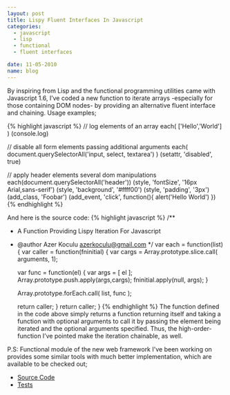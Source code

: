 ```yaml
---
layout: post
title: Lispy Fluent Interfaces In Javascript
categories:
  - javascript
  - lisp
  - functional
  - fluent interfaces

date: 11-05-2010
name: blog
---
```


By inspiring from Lisp and the functional programming utilities came with Javascript 1.6, I’ve coded a new function to iterate arrays -especially for those containing DOM nodes- by providing an alternative fluent interface and chaining. Usage examples;

{% highlight javascript %}
// log elements of an array
each( ['Hello','World'] )
  (console.log)

// disable all form elements passing additional arguments
each( document.querySelectorAll('input, select, textarea') )
  (setattr, 'disabled', true)

// apply header elements several dom manipulations
each(document.querySelectorAll('header'))
  (style, 'fontSize', '16px Arial,sans-serif')
  (style, 'background', '#ffff00')
  (style, 'padding', '3px')
  (add_class, 'Foobar')
  (add_event, 'click', function(){ alert('Hello World') })
{% endhighlight %}

And here is the source code: 
{% highlight javascript %}
/**
 * A Function Providing Lispy Iteration For Javascript
 * @author Azer Koculu <azerkoculu@gmail.com>
 */
var each = function(list)
{
  var caller = function(fninitial)
  {
    var cargs = Array.prototype.slice.call( arguments, 1);
    
    var func = function(el)
    {
      var args = [ el ];
      Array.prototype.push.apply(args,cargs);
      fninitial.apply(null, args);
    }

    Array.prototype.forEach.call( list, func );

    return caller;
  }
  return caller;
}
{% endhighlight %}
The function defined in the code above simply returns a function returning itself and taking a function with optional arguments to call it by passing the element being iterated and the optional arguments specified. Thus, the high-order-function I’ve pointed make the iteration chainable, as well. 

P.S: Functional module of the new web framework I've been working on provides some similar tools with much better implementation, which are available to be checked out; 
* [Source Code](http://github.com/azer/roka/blob/master/src/core/functional.js)
* [Tests](http://github.com/azer/roka/blob/master/test/suites/core/functional.js)
